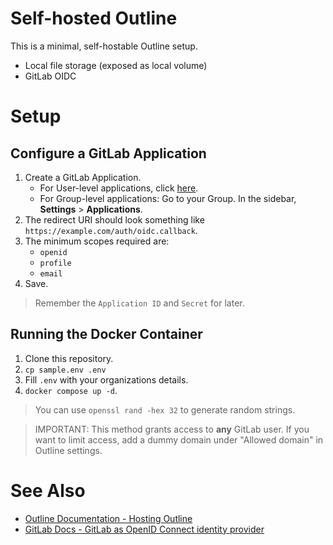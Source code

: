 # Self-hosted Outline
This is a minimal, self-hostable Outline setup.
* Local file storage (exposed as local volume)
* GitLab OIDC

# Setup
## Configure a GitLab Application
1. Create a GitLab Application.
	* For User-level applications, click [here](https://gitlab.com/-/user_settings/applications).
	* For Group-level applications: Go to your Group. In the sidebar, **Settings** > **Applications**.
2. The redirect URI should look something like `https://example.com/auth/oidc.callback`.
3. The minimum scopes required are:
	* `openid`
	* `profile`
	* `email`
4. Save.

> Remember the `Application ID` and `Secret` for later.

## Running the Docker Container
1. Clone this repository.
2. `cp sample.env .env`
3. Fill `.env` with your organizations details.
4. `docker compose up -d`.

> You can use `openssl rand -hex 32` to generate random strings.

> IMPORTANT: This method grants access to **any** GitLab user. If you want to limit access, add a dummy domain under "Allowed domain" in Outline settings.

# See Also
* [Outline Documentation - Hosting Outline](https://docs.getoutline.com/s/hosting/doc/hosting-outline-nipGaCRBDu)
* [GitLab Docs - GitLab as OpenID Connect identity provider](https://docs.gitlab.com/ee/integration/openid_connect_provider.html)
